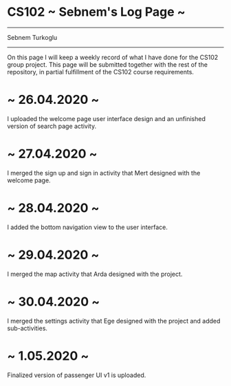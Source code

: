 # CS102 ~ Sebnem's Log Page ~
****
Sebnem Turkoglu
****

On this page I will keep a weekly record of what I have done for the CS102 group project. This page will be submitted together with the rest of the repository, in partial fulfillment of the CS102 course requirements.

# ~ 26.04.2020 ~
I uploaded the welcome page user interface design and an unfinished version of search page activity.

# ~ 27.04.2020 ~
I merged the sign up  and sign in activity that Mert designed with the welcome page.

# ~ 28.04.2020 ~
I added the bottom navigation view to the user interface.

# ~ 29.04.2020 ~
I merged the map activity that Arda designed with the project.

# ~ 30.04.2020 ~
I merged the settings activity that Ege designed with the project and added sub-activities.

# ~ 1.05.2020 ~
Finalized version of passenger UI v1 is uploaded.
